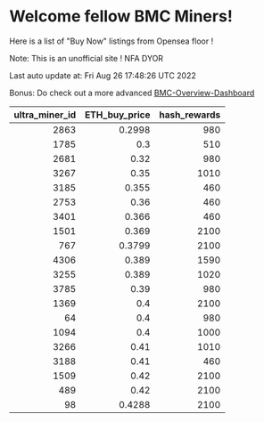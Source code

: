 # Welcome fellow BMC Miners!
Here is a list of "Buy Now" listings from Opensea floor !

Note: This is an unofficial site ! NFA DYOR

Last auto update at: Fri Aug 26 17:48:26 UTC 2022

Bonus: Do check out a more advanced [BMC-Overview-Dashboard](https://dune.com/defifunk/BMC-Overview-Dashboard)


|   ultra_miner_id |   ETH_buy_price |   hash_rewards |
|-----------------:|----------------:|---------------:|
|             2863 |          0.2998 |            980 |
|             1785 |          0.3    |            510 |
|             2681 |          0.32   |            980 |
|             3267 |          0.35   |           1010 |
|             3185 |          0.355  |            460 |
|             2753 |          0.36   |            460 |
|             3401 |          0.366  |            460 |
|             1501 |          0.369  |           2100 |
|              767 |          0.3799 |           2100 |
|             4306 |          0.389  |           1590 |
|             3255 |          0.389  |           1020 |
|             3785 |          0.39   |            980 |
|             1369 |          0.4    |           2100 |
|               64 |          0.4    |            980 |
|             1094 |          0.4    |           1000 |
|             3266 |          0.41   |           1010 |
|             3188 |          0.41   |            460 |
|             1509 |          0.42   |           2100 |
|              489 |          0.42   |           2100 |
|               98 |          0.4288 |           2100 |